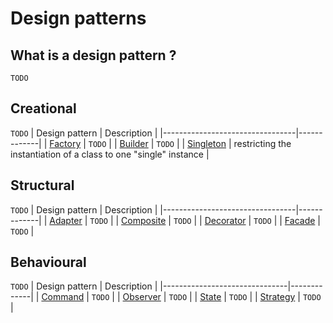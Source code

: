 # Design patterns

## What is a design pattern ?
`TODO`

## Creational
`TODO`
| Design pattern                  | Description |
|---------------------------------|-------------|
| [Factory](/docs/factory.md)     | `TODO`      |
| [Builder](/docs/builder.md)     | `TODO`      |
| [Singleton](/docs/singleton.md) | restricting the instantiation of a class to one "single" instance |

## Structural
`TODO`
| Design pattern                  | Description |
|---------------------------------|-------------|
| [Adapter](/docs/adapter.md)     | `TODO`      |
| [Composite](/docs/composite.md) | `TODO`      |
| [Decorator](/docs/decorator.md) | `TODO`      |
| [Facade](/docs/facade.md)       | `TODO`      |

## Behavioural
`TODO`
| Design pattern                | Description |
|-------------------------------|-------------|
| [Command](/docs/command.md)   | `TODO`      |
| [Observer](/docs/observer.md) | `TODO`      |
| [State](/docs/state.md)       | `TODO`      |
| [Strategy](/docs/strategy.md) | `TODO`      |
